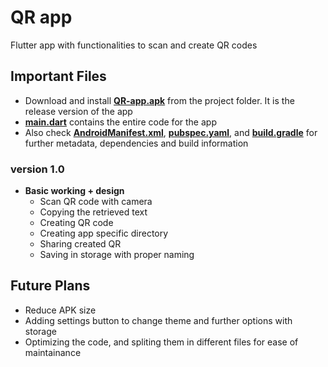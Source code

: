 # QR app

Flutter app with functionalities to scan and create QR codes

## Important Files

- Download and install **[QR-app.apk](QR-app.apk)** from the project folder. It is the release version of the app
- **[main.dart](/lib/main.dart)** contains the entire code for the app
- Also check **[AndroidManifest.xml](/android/app/src/main/AndroidManifest.xml)**, **[pubspec.yaml](pubspec.yaml)**, and  **[build.gradle](/android/app/build.gradle)**  for further metadata, dependencies and build information

### version 1.0

- **Basic working + design**
  - Scan QR code with camera
  - Copying the retrieved text
  - Creating QR code
  - Creating app specific directory
  - Sharing created QR
  - Saving in storage with proper naming

## Future Plans
- Reduce APK size
- Adding settings button to change theme and further options with storage
- Optimizing the code, and spliting them in different files for ease of maintainance
